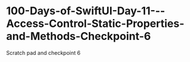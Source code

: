 # 100-Days-of-SwiftUI-Day-11---Access-Control-Static-Properties-and-Methods-Checkpoint-6
Scratch pad and checkpoint 6
